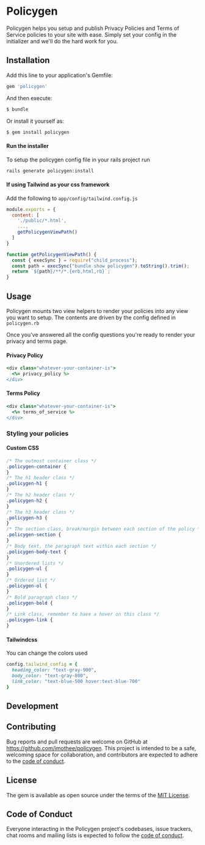 # Policygen

Policygen helps you setup and publish Privacy Policies and Terms of Service policies to your site with ease.
Simply set your config in the initializer and we'll do the hard work for you.

## Installation

Add this line to your application's Gemfile:

```ruby
gem 'policygen'
```

And then execute:

```bash
$ bundle
```

Or install it yourself as:

```bash
$ gem install policygen
```

#### Run the installer

To setup the policygen config file in your rails project run

```bash
rails generate policygen:install
```

#### If using Tailwind as your css framework

Add the following to `app/config/tailwind.config.js`

```js
module.exports = {
  content: [
    './public/*.html',
    ...,
    getPolicygenViewPath()
  ]
}

function getPolicygenViewPath() {
  const { execSync } = require("child_process");
  const path = execSync("bundle show policygen").toString().trim();
  return `${path}/**/*.{erb,html,rb}`;
}
```

## Usage

Policygen mounts two view helpers to render your policies into any view you want to setup. The contents are driven by the config defined in `policygen.rb`

Once you've answered all the config questions you're ready to render your privacy and terms page.

#### Privacy Policy

```ruby
<div class="whatever-your-container-is">
  <%= privacy_policy %>
</div>
```

#### Terms Policy

```ruby
<div class="whatever-your-container-is">
  <%= terms_of_service %>
</div>
```

### Styling your policies

#### Custom CSS

```css
/* The outmost container class */
.policygen-container {
}
/* The h1 header class */
.policygen-h1 {
}
/* The h2 header class */
.policygen-h2 {
}
/* The h3 header class */
.policygen-h3 {
}
/* The section class, break/margin between each section of the policy */
.policygen-section {
}
/* Body text, the paragraph text within each section */
.policygen-body-text {
}
/* Unordered lists */
.policygen-ul {
}
/* Ordered list */
.policygen-ol {
}
/* Bold paragraph class */
.policygen-bold {
}
/* Link class, remember to have a hover on this class */
.policygen-link {
}
```

#### Tailwindcss

You can change the colors used

```ruby
config.tailwind_config = {
  heading_color: "text-gray-900",
  body_color: "text-gray-800",
  link_color: "text-blue-500 hover:text-blue-700"
}
```

## Development

## Contributing

Bug reports and pull requests are welcome on GitHub at https://github.com/imothee/policygen. This project is intended to be a safe, welcoming space for collaboration, and contributors are expected to adhere to the [code of conduct](https://github.com/imothee/policygen/blob/main/CODE_OF_CONDUCT.md).

## License

The gem is available as open source under the terms of the [MIT License](https://opensource.org/licenses/MIT).

## Code of Conduct

Everyone interacting in the Policygen project's codebases, issue trackers, chat rooms and mailing lists is expected to follow the [code of conduct](https://github.com/imothee/policygen/blob/main/CODE_OF_CONDUCT.md).
